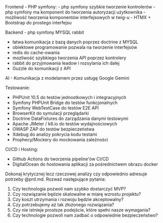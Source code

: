 <tech-stack>
Frontend - PHP symfony:
- php symfony szybkie tworzenie kontrolerów
- php symfony ma komponent do tworzenia autoryzacji użytkownika
- możliwość tworzenia komponentów interfejsowych w twig-u
- HTMX + Bootstrap do prostego interfejsu

Backend - php symfony MYSQL rabbit
- łatwa komunikacja z bazą danych poprzez doctrine z MYSQL
- obiektowe programowanie pozwala na tworzenie interfejsów
- redis do cache-owania
- mozliwość szybkiego tworzenia API poprzez kontrolery
- rabbit do przyjmowania leadow i rozsylania ich dalej
- Guzzle do komunikacji z API

AI - Komunikacja z modelamem przez usługę Google Gemini

Testowanie:
- PHPUnit 10.5 do testów jednostkowych i integracyjnych
- Symfony PHPUnit Bridge do testów funkcjonalnych
- Symfony WebTestCase do testów E2E API
- BrowserKit do symulacji przeglądarki
- Doctrine DataFixtures do zarządzania danymi testowymi
- Apache JMeter / k6.io do testów wydajnościowych
- OWASP ZAP do testów bezpieczeństwa
- Xdebug do analizy pokrycia kodu testami
- Prophecy/Mockery do mockowania zależności

CI/CD i Hosting:
- Github Actions do tworzenia pipeline'ów CI/CD
- DigitalOcean do hostowania aplikacji za pośrednictwem obrazu docker
</tech-stack>

Dokonaj krytycznej lecz rzeczowej analizy czy <tech-stack> odpowiednio adresuje potrzeby @prd.md. Rozważ następujące pytania:
1. Czy technologia pozwoli nam szybko dostarczyć MVP?
2. Czy rozwiązanie będzie skalowalne w miarę wzrostu projektu?
3. Czy koszt utrzymania i rozwoju będzie akceptowalny?
4. Czy potrzebujemy aż tak złożonego rozwiązania?
5. Czy nie istnieje prostsze podejście, które spełni nasze wymagania?
6. Czy technologie pozwoli nam zadbać o odpowiednie bezpieczeństwo?